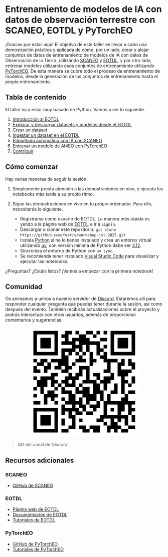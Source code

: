 # Entrenamiento de modelos de IA con datos de observación terrestre con SCANEO, EOTDL y PyTorchEO

¡Gracias por estar aquí! El objetivo de este taller es llevar a cabo una demostración práctica y aplicada de cómo, por un lado, crear y alojar conjuntos de datos de entrenamiento de modelos de IA con datos de Observación de la Tierra, utilizando [SCANEO](https://github.com/earthpulse/scaneo) y [EOTDL](https://www.eotdl.com/), y por otro lado, entrenar modelos utilizando esos conjuntos de entrenamiento utilizando [PyTorchEO](https://github.com/earthpulse/pytorchEO). De esta manera se cubre todo el proceso de entrenamiento de modelos, desde la generación de los conjuntos de entrenamiento hasta el propio entrenamiento.

## Tabla de contenido

El taller va a estar muy basado en Python. Vamos a ver lo siguiente.

1. [Introducción al EOTDL](notebooks/00_eotdl.ipynb)
2. [Explorar y descargar datasets y modelos desde el EOTDL](notebooks/01_explorar_descargar.ipynb)
3. [Crear un dataset](notebooks/02_crear_dataset.ipynb)
4. [Ingestar un dataset en el EOTDL](notebooks/03_ingestar_dataset.ipynb)
5. [Etiquetado automático con IA con SCANEO](notebooks/04_scaneo.ipynb)
6. [Entrenar un modelo de AI4EO con PyTorchEO](notebooks/05_entrenar_modelo.ipynb)
7. [Contribuir](notebooks/06_contribuir.ipynb)

## Cómo comenzar

Hay varias maneras de seguir la sesión.

1. Simplemente presta atención a las demostraciones en vivo, y ejecuta los notebooks más tarde a su propio ritmo.

2. Sigue las demostraciones en vivo en tu propio ordenador. Para ello, necesitarás lo siguiente.

   - Registrarse como usuario de EOTDL. La manera más rápida es yendo a la página web de [EOTDL](https://www.eotdl.com/) e ir a `Signin`.
   - Descargar o clonar este repositorio: `git clone https://github.com/fmariv/workshop-jsl-2025.git`
   - Instala [Python](https://www.python.org/) si no lo tienes instalado y crea un entorno virtual utilizando [uv](https://docs.astral.sh/uv/), con versión mínima de Python debe ser [3.12](https://www.python.org/downloads/).
   - Sincroniza el entorno de Python con `uv sync`.
   - Se recomienda tener instalado [Visual Studio Code](https://code.visualstudio.com/) para visualizar y ejecutar las notebooks.

¿Preguntas? ¿Estáis listos? ¡Vamos a empezar con la primera notebook!

## Comunidad

Os animamos a uniros a nuestro servidor de [Discord](https://discord.com/invite/gCWyPzDjM2). Estaremos allí para responder cualquier pregunta que puedas tener durante la sesión, así como después del evento. También recibirás actualizaciones sobre el proyecto y podrás interactuar con otros usuarios, además de proporcionar comentarios y sugerencias.

<div style="text-align: center;">
    <img src="img/discord-qr.png" width=350>
</div>

> QR del canal de Discord.

## Recursos adicionales

### SCANEO

- [GitHub de SCANEO](https://github.com/earthpulse/scaneo)

### EOTDL

- [Página web de EOTDL](https://www.eotdl.com/)
- [Documentación de EOTDL](https://www.eotdl.com/docs)
- [Tutoriales de EOTDL](https://www.eotdl.com/tutorials)

### PyTorchEO

- [GitHub de PyTorchEO](https://github.com/earthpulse/pytorchEO)
- [Tutoriales de PyTorchEO](https://github.com/earthpulse/pytorchEO/tree/main/tutorials)
